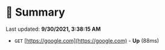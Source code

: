 # 📖 Summary
Last updated: **9/30/2021, 3:38:15 AM**

- `GET` [https://google.com](https://google.com) - **Up** (88ms)
